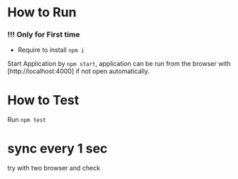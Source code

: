 # How to Run
### !!! Only for First time
 - Require to install ```npm i```

Start Application by ```npm start```, application can be run from the browser with [http://localhost:4000] if not open automatically.

# How to Test
Run ```npm test```
# sync every 1 sec
try with two browser and check